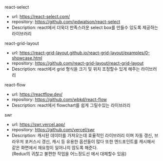 react-select
* url: https://react-select.com/
* repository: https://github.com/jedwatson/react-select
* Description: react에서 더욱더 만족스러운 select box를 만들수 있도록 제공하는 라이브러리

react-grid-layout
* url: https://react-grid-layout.github.io/react-grid-layout/examples/0-showcase.html
* repository: https://github.com/react-grid-layout/react-grid-layout
* Description: react에서 grid 형식을 크기 및 위치 조정할수 있게 해주는 라이브러리

react-flow
* url: https://reactflow.dev/
* repository: https://github.com/wbkd/react-flow
* Description: react에서 flowchart를 쉽게 그릴수있는 라이브러리 

swr
* url: https://swr.vercel.app/
* repository: https://github.com/vercel/swr
* Description: 캐시된 데이터를 가져오는데 효율적인 라이브러리 이며 자동 갱신, 브라우저 포커스시 갱신, 캐시 등 유용한 옵션들이 많다 또한 엔드포인트를 캐시해서 같은 화면에서 재요청이 일어나지 않도록 해준다.<br/> (Redux의 귀찮고 불편한 작업을 어느정도선 에서 대체할수 있음)
